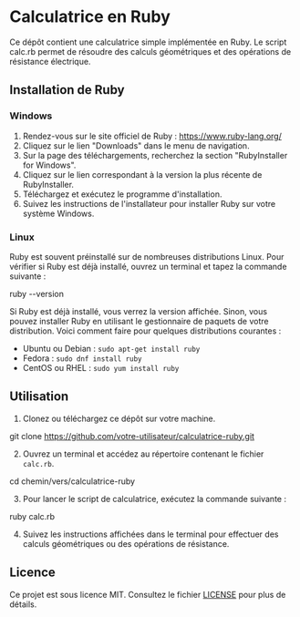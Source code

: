 # Calculatrice en Ruby

Ce dépôt contient une calculatrice simple implémentée en Ruby. Le script calc.rb permet de résoudre des calculs géométriques et des opérations de résistance électrique.

## Installation de Ruby

### Windows

1. Rendez-vous sur le site officiel de Ruby : https://www.ruby-lang.org/
2. Cliquez sur le lien "Downloads" dans le menu de navigation.
3. Sur la page des téléchargements, recherchez la section "RubyInstaller for Windows".
4. Cliquez sur le lien correspondant à la version la plus récente de RubyInstaller.
5. Téléchargez et exécutez le programme d'installation.
6. Suivez les instructions de l'installateur pour installer Ruby sur votre système Windows.

### Linux

Ruby est souvent préinstallé sur de nombreuses distributions Linux. Pour vérifier si Ruby est déjà installé, ouvrez un terminal et tapez la commande suivante :

ruby --version


Si Ruby est déjà installé, vous verrez la version affichée. Sinon, vous pouvez installer Ruby en utilisant le gestionnaire de paquets de votre distribution. Voici comment faire pour quelques distributions courantes :

- Ubuntu ou Debian : `sudo apt-get install ruby`
- Fedora : `sudo dnf install ruby`
- CentOS ou RHEL : `sudo yum install ruby`

## Utilisation

1. Clonez ou téléchargez ce dépôt sur votre machine.

git clone https://github.com/votre-utilisateur/calculatrice-ruby.git


2. Ouvrez un terminal et accédez au répertoire contenant le fichier `calc.rb`.

cd chemin/vers/calculatrice-ruby


3. Pour lancer le script de calculatrice, exécutez la commande suivante :

ruby calc.rb


4. Suivez les instructions affichées dans le terminal pour effectuer des calculs géométriques ou des opérations de résistance.


## Licence

Ce projet est sous licence MIT. Consultez le fichier [LICENSE](LICENSE) pour plus de détails.
